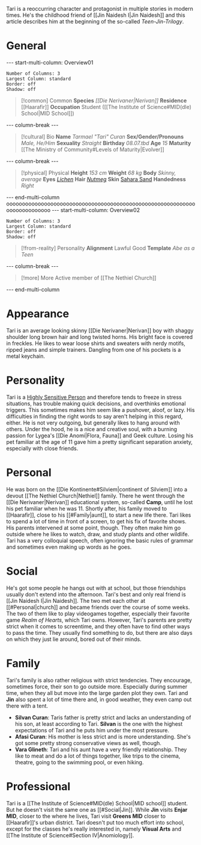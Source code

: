 Tari is a reoccurring character and protagonist in multiple stories in modern times. He's the childhood friend of [[Jin Naidesh I|Jin Naidesh]] and this article describes him at the beginning of the so-called *Teen-Jin-Trilogy*.
# General
--- start-multi-column: Overview01
```column-settings
Number of Columns: 3
Largest Column: standard
Border: off
Shadow: off
```

>[!common] Common
> **Species**
> *[[Die Nerivaner|Nerivan]]* 
> **Residence**
> [[Haarafir]]
> **Occupation**
> Student ([[The Institute of Science#MID(dle) School|MID School]])

--- column-break ---

>[!cultural] Bio
>**Name**
>*Tarmael "Tari" Curan*
>**Sex/Gender/Pronouns**
>*Male, He/Him*
>**Sexuality**
>*Straight*
>**Birthday**
>*08.07.tbd*
>**Age**
>*15*
>**Maturity**
>[[The Ministry of Community#Levels of Maturity|Evolver]]

--- column-break ---

>[!physical] Physical
>**Height**
>*153 cm*
>**Weight**
>*68 kg*
>**Body**
>*Skinny, average*
>**Eyes**
>*[Lichen](https://colors.artyclick.com/color-names-dictionary/color-names/lichen-color)*
>**Hair**
>*[Nutmeg](https://colors.artyclick.com/color-names-dictionary/color-names/nutmeg-color)*
>**Skin**
>[Sahara Sand](https://colors.artyclick.com/color-names-dictionary/color-names/sahara-sand-color)
>**Handedness**
>*Right*

--- end-multi-column
oooooooooooooooooooooooooooooooooooooooooooooooooooooooooooooooooooooooooo
--- start-multi-column: Overview02

```column-settings
Number of Columns: 3
Largest Column: standard
Border: off
Shadow: off
```

>[!from-reality] Personality 
> **Alignment**
> Lawful Good
> **Template**
> *Abe as a Teen*

--- column-break ---

>[!more] More
>Active member of [[The Nethiel Church]]

--- end-multi-column
# Appearance
Tari is an average looking skinny [[Die Nerivaner|Nerivan]] boy with shaggy shoulder long brown hair and long twisted horns. His bright face is covered in freckles.
He likes to wear loose shirts and sweaters with nerdy motifs, ripped jeans and simple trainers. Dangling from one of his pockets is a metal keychain.
# Personality
Tari is a [Highly Sensitive Person](https://en.wikipedia.org/wiki/Sensory_processing_sensitivity) and therefore tends to freeze in stress situations, has trouble making quick decisions, and overthinks emotional triggers. This sometimes makes him seem like a pushover, aloof, or lazy. His difficulties in finding the right words to say aren't helping in this regard, either.
He is not very outgoing, but generally likes to hang around with others. Under the hood, he is a nice and creative soul, with a burning passion for Lygea's [[Die Anomi|Flora, Fauna]] and Geek culture.
Losing his pet familiar at the age of 11 gave him a pretty significant separation anxiety, especially with close friends.
# Personal
He was born on the [[Die Kontinente#Silviem|continent of Silviem]] into a devout [[The Nethiel Church|Nethiel]] family. There he went through the [[Die Nerivaner|Nerivan]] educational system, so-called **Camp**, until he lost his pet familiar when he was 11. Shortly after, his family moved to [[Haarafir]], close to his [[#Family|aunt]], to start a new life there.
Tari likes to spend a lot of time in front of a screen, to get his fix of favorite shows. His parents intervened at some point, though. They often make him go outside where he likes to watch, draw, and study plants and other wildlife.
Tari has a very colloquial speech, often ignoring the basic rules of grammar and sometimes even making up words as he goes.
# Social
He's got some people he hangs out with at school, but those friendships usually don't extend into the afternoon. Tari's best and only real friend is [[Jin Naidesh I|Jin Naidesh]]. The two met each other at [[#Personal|church]] and became friends over the course of some weeks.
The two of them like to play videogames together, especially their favorite game *Realm of Hearts*, which Tari owns. However, Tari's parents are pretty strict when it comes to screentime, and they often have to find other ways to pass the time. They usually find something to do, but there are also days on which they just lie around, bored out of their minds.
# Family
Tari's family is also rather religious with strict tendencies. They encourage, sometimes force, their son to go outside more. Especially during summer time, when they all but move into the large garden plot they own. Tari and **Jin** also spent a lot of time there and, in good weather, they even camp out there with a tent.

- **Silvan Curan**: Taris father is pretty strict and lacks an understanding of his son, at least according to Tari. **Silvan** is the one with the highest expectations of Tari and he puts him under the most pressure. 
- **Afasi Curan**: His mother is less strict and is more understanding. She's got some pretty strong conservative views as well, though.
- **Vara Glineth**: Tari and his aunt have a very friendly relationship. They like to meat and do a lot of things together, like trips to the cinema, theatre, going to the swimming pool, or even hiking.
# Professional
Tari is a [[The Institute of Science#MID(dle) School|MID school]] student. But he doesn't visit the same one as [[#Social|Jin]]. While **Jin** visits **Enjar MID**, closer to the where he lives, Tari visit **Greens MID** closer to [[Haarafir]]'s urban district. Tari doesn't put too much effort into school, except for the classes he's really interested in, namely **Visual Arts** and [[The Institute of Science#Section IV|Anomiology]].